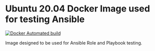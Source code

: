 # Ubuntu 20.04 Docker Image used for testing Ansible

[![Docker Automated build](https://img.shields.io/docker/automated/qnimbus/ansible-ubuntu?style=for-the-badge)](https://hub.docker.com/repository/docker/qnimbus/ansible-ubuntu)

Image designed to be used for Ansible Role and Playbook testing.